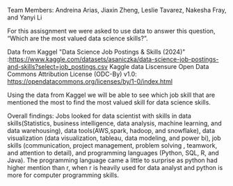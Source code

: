 Team Members: Andreina Arias, Jiaxin Zheng, Leslie Tavarez, Nakesha Fray, and Yanyi Li 

For this assisgnment we were asked to use data to answer this question, “Which are the most valued data science skills?”.

Data from Kaggel "Data Science Job Postings & Skills (2024)" :https://www.kaggle.com/datasets/asaniczka/data-science-job-postings-and-skills?select=job_postings.csv
Kaggle data Liscensure Open Data Commons Attribution License (ODC-By) v1.0: https://opendatacommons.org/licenses/by/1-0/index.html

Using the data from Kaggel we will be able to see which job skill that are mentioned the most to find the most valued skill for data science skills.



Overall findings: Jobs looked for data scientist with skills in data skills(Statistics, business intelligence, data analysis, machine learning, and data warehousing), data tools(AWS,spark, hadoop, and snowflake), data visualization (data visualization, tableau, data modeling, and power bi), job skills (communication, project management, problem solving , teamwork, and attention to detail), and programming languages (Python, SQL, R, and Java). The programming language came a little to surprise as python had higher mention than r, when r is heavily used for data analyst and python is more for computer programming skills.


